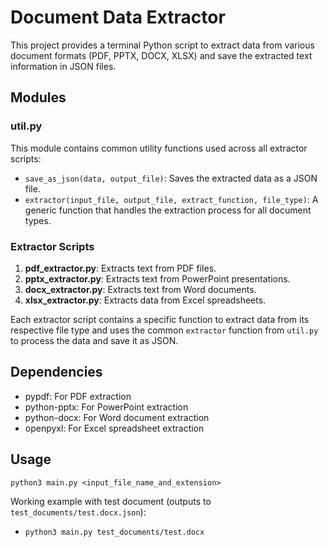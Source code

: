# Document Data Extractor

This project provides a terminal Python script to extract data from various document formats (PDF, PPTX, DOCX, XLSX) and save the extracted text information in JSON files.

## Modules

### util.py

This module contains common utility functions used across all extractor scripts:

- `save_as_json(data, output_file)`: Saves the extracted data as a JSON file.
- `extractor(input_file, output_file, extract_function, file_type)`: A generic function that handles the extraction process for all document types.

### Extractor Scripts

1. **pdf_extractor.py**: Extracts text from PDF files.
2. **pptx_extractor.py**: Extracts text from PowerPoint presentations.
3. **docx_extractor.py**: Extracts text from Word documents.
4. **xlsx_extractor.py**: Extracts data from Excel spreadsheets.

Each extractor script contains a specific function to extract data from its respective file type and uses the common `extractor` function from `util.py` to process the data and save it as JSON.

## Dependencies
- pypdf: For PDF extraction
- python-pptx: For PowerPoint extraction
- python-docx: For Word document extraction
- openpyxl: For Excel spreadsheet extraction

## Usage

`python3 main.py <input_file_name_and_extension>`

Working example with test document (outputs to `test_documents/test.docx.json`):
- `python3 main.py test_documents/test.docx`
